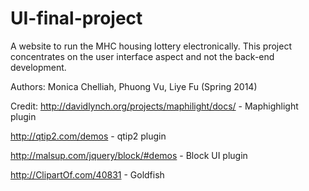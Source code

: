 UI-final-project
================

A website to run the MHC housing lottery electronically. This project concentrates on the user interface aspect and not the back-end development.

Authors: Monica Chelliah, Phuong Vu, Liye Fu (Spring 2014)

Credit: 
http://davidlynch.org/projects/maphilight/docs/ - Maphighlight plugin

http://qtip2.com/demos - qtip2 plugin

http://malsup.com/jquery/block/#demos - Block UI plugin

http://ClipartOf.com/40831 - Goldfish
